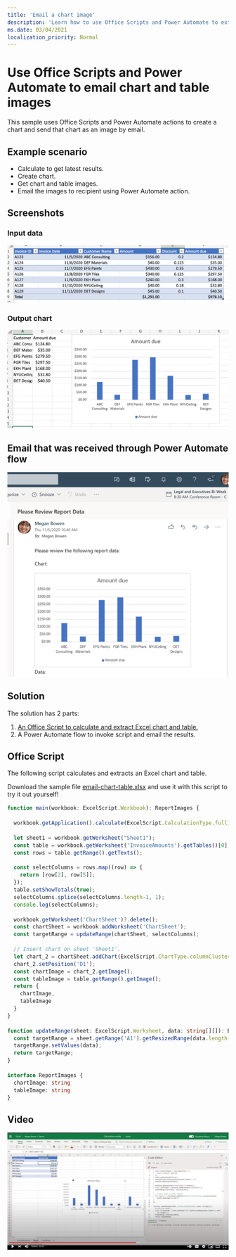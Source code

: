 ```yaml
---
title: 'Email a chart image'
description: 'Learn how to use Office Scripts and Power Automate to extract and email an image of an Excel chart.'
ms.date: 03/04/2021
localization_priority: Normal
---
```


# Use Office Scripts and Power Automate to email chart and table images

This sample uses Office Scripts and Power Automate actions to create a chart and send that chart as an image by email.

## Example scenario

* Calculate to get latest results.
* Create chart.
* Get chart and table images.
* Email the images to recipient using Power Automate action.

## Screenshots

### Input data

![Input data](../../images/input-data.png)

### Output chart

![Chart created](../../images/chart-created.png)

## Email that was received through Power Automate flow

![Email received](../../images/email-received.png)

## Solution

The solution has 2 parts:

1. [An Office Script to calculate and extract Excel chart and table.](#office-script)
1. A Power Automate flow to invoke script and email the results.

## Office Script

The following script calculates and extracts an Excel chart and table.

Download the sample file <a href="email-chart-table.xlsx">email-chart-table.xlsx</a> and use it with this script to try it out yourself!

```ts
function main(workbook: ExcelScript.Workbook): ReportImages {

  workbook.getApplication().calculate(ExcelScript.CalculationType.full);
  
  let sheet1 = workbook.getWorksheet("Sheet1");
  const table = workbook.getWorksheet('InvoiceAmounts').getTables()[0];
  const rows = table.getRange().getTexts();

  const selectColumns = rows.map((row) => {
    return [row[2], row[5]];
  });
  table.setShowTotals(true);
  selectColumns.splice(selectColumns.length-1, 1);
  console.log(selectColumns);

  workbook.getWorksheet('ChartSheet')?.delete();
  const chartSheet = workbook.addWorksheet('ChartSheet');
  const targetRange = updateRange(chartSheet, selectColumns);

  // Insert chart on sheet 'Sheet1'.
  let chart_2 = chartSheet.addChart(ExcelScript.ChartType.columnClustered, targetRange);
  chart_2.setPosition('D1');
  const chartImage = chart_2.getImage();
  const tableImage = table.getRange().getImage();
  return {
    chartImage,
    tableImage
  }
}

function updateRange(sheet: ExcelScript.Worksheet, data: string[][]): ExcelScript.Range {
  const targetRange = sheet.getRange('A1').getResizedRange(data.length-1, data[0].length-1);
  targetRange.setValues(data);
  return targetRange;
}

interface ReportImages {
  chartImage: string
  tableImage: string
}
```

## Video

[![Watch step-by-step video on how to extract and email chart image](../../images/charts-image-vid.jpg)](https://youtu.be/152GJyqc-Kw "Step-by-step video on how to extract and email chart image")

